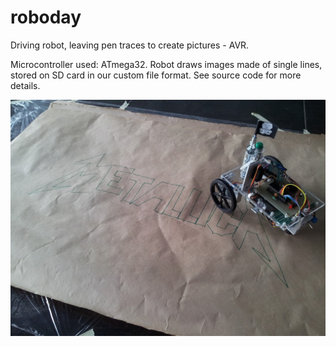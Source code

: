 # roboday
Driving robot, leaving pen traces to create pictures - AVR.

Microcontroller used: ATmega32. Robot draws images made of single lines, stored on SD card in our custom file format.
See source code for more details.

![Our robot](robot.jpg)
